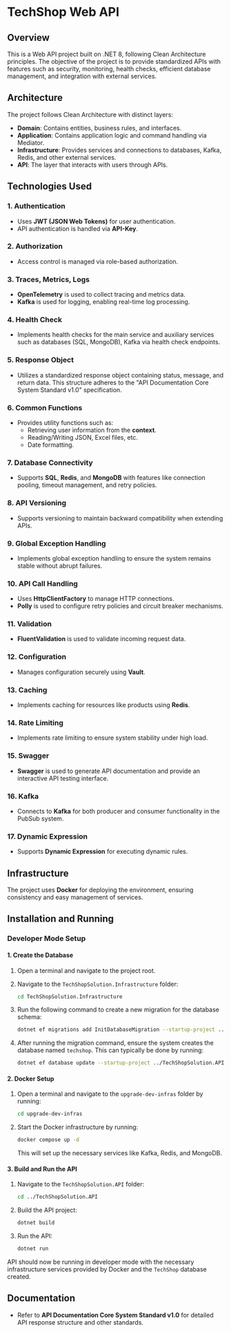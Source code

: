 # TechShop Web API

## Overview

This is a Web API project built on .NET 8, following Clean Architecture principles. The objective of the project is to provide standardized APIs with features such as security, monitoring, health checks, efficient database management, and integration with external services.

## Architecture

The project follows Clean Architecture with distinct layers:

- **Domain**: Contains entities, business rules, and interfaces.
- **Application**: Contains application logic and command handling via Mediator.
- **Infrastructure**: Provides services and connections to databases, Kafka, Redis, and other external services.
- **API**: The layer that interacts with users through APIs.

## Technologies Used

### 1. **Authentication**
- Uses **JWT (JSON Web Tokens)** for user authentication.
- API authentication is handled via **API-Key**.

### 2. **Authorization**
- Access control is managed via role-based authorization.

### 3. **Traces, Metrics, Logs**
- **OpenTelemetry** is used to collect tracing and metrics data.
- **Kafka** is used for logging, enabling real-time log processing.

### 4. **Health Check**
- Implements health checks for the main service and auxiliary services such as databases (SQL, MongoDB), Kafka via health check endpoints.

### 5. **Response Object**
- Utilizes a standardized response object containing status, message, and return data. This structure adheres to the "API Documentation Core System Standard v1.0" specification.

### 6. **Common Functions**
- Provides utility functions such as:
  - Retrieving user information from the **context**.
  - Reading/Writing JSON, Excel files, etc.
  - Date formatting.

### 7. **Database Connectivity**
- Supports **SQL**, **Redis**, and **MongoDB** with features like connection pooling, timeout management, and retry policies.

### 8. **API Versioning**
- Supports versioning to maintain backward compatibility when extending APIs.

### 9. **Global Exception Handling**
- Implements global exception handling to ensure the system remains stable without abrupt failures.

### 10. **API Call Handling**
- Uses **HttpClientFactory** to manage HTTP connections.
- **Polly** is used to configure retry policies and circuit breaker mechanisms.

### 11. **Validation**
- **FluentValidation** is used to validate incoming request data.

### 12. **Configuration**
- Manages configuration securely using **Vault**.

### 13. **Caching**
- Implements caching for resources like products using **Redis**.

### 14. **Rate Limiting**
- Implements rate limiting to ensure system stability under high load.

### 15. **Swagger**
- **Swagger** is used to generate API documentation and provide an interactive API testing interface.

### 16. **Kafka**
- Connects to **Kafka** for both producer and consumer functionality in the PubSub system.

### 17. **Dynamic Expression**
- Supports **Dynamic Expression** for executing dynamic rules.

## Infrastructure

The project uses **Docker** for deploying the environment, ensuring consistency and easy management of services.


## Installation and Running

### Developer Mode Setup

#### 1. Create the Database

1. Open a terminal and navigate to the project root.

2. Navigate to the `TechShopSolution.Infrastructure` folder:

   ```bash
   cd TechShopSolution.Infrastructure
   ```

3. Run the following command to create a new migration for the database schema:

   ```bash
   dotnet ef migrations add InitDatabaseMigration --startup-project ../TechShopSolution.API/
   ```

4. After running the migration command, ensure the system creates the database named `techshop`. This can typically be done by running:

   ```bash
   dotnet ef database update --startup-project ../TechShopSolution.API/
   ```

#### 2. Docker Setup

1. Open a terminal and navigate to the `upgrade-dev-infras` folder by running:

   ```bash
   cd upgrade-dev-infras
   ```

2. Start the Docker infrastructure by running:

   ```bash
   docker compose up -d
   ```

   This will set up the necessary services like Kafka, Redis, and MongoDB.

#### 3. Build and Run the API

1. Navigate to the `TechShopSolution.API` folder:

   ```bash
   cd ../TechShopSolution.API
   ```

2. Build the API project:

   ```bash
   dotnet build
   ```

3. Run the API:

   ```bash
   dotnet run
   ```

API should now be running in developer mode with the necessary infrastructure services provided by Docker and the `TechShop` database created.

## Documentation

- Refer to **API Documentation Core System Standard v1.0** for detailed API response structure and other standards.
